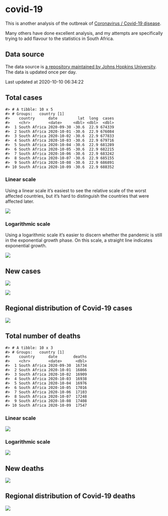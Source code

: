 
<!-- README.md is generated from README.Rmd. Please edit that file -->

covid-19
========

<!-- badges: start -->
<!-- badges: end -->

This is another analysis of the outbreak of [Coronavirus / Covid-19
disease](https://en.wikipedia.org/wiki/Coronavirus_disease_2019).

Many others have done excellent analysis, and my attempts are
specifically trying to add flavour to the statistics in South Africa.

Data source
-----------

The data source is [a repository maintained by Johns Hopkins
University](https://github.com/CSSEGISandData/COVID-19). The data is
updated once per day.

Last updated at 2020-10-10 06:34:22

Total cases
-----------

    #> # A tibble: 10 x 5
    #> # Groups:   country [1]
    #>    country      date         lat  long  cases
    #>    <chr>        <date>     <dbl> <dbl>  <dbl>
    #>  1 South Africa 2020-09-30 -30.6  22.9 674339
    #>  2 South Africa 2020-10-01 -30.6  22.9 676084
    #>  3 South Africa 2020-10-02 -30.6  22.9 677833
    #>  4 South Africa 2020-10-03 -30.6  22.9 679716
    #>  5 South Africa 2020-10-04 -30.6  22.9 681289
    #>  6 South Africa 2020-10-05 -30.6  22.9 682215
    #>  7 South Africa 2020-10-06 -30.6  22.9 683242
    #>  8 South Africa 2020-10-07 -30.6  22.9 685155
    #>  9 South Africa 2020-10-08 -30.6  22.9 686891
    #> 10 South Africa 2020-10-09 -30.6  22.9 688352

### Linear scale

Using a linear scale it’s easiest to see the relative scale of the worst
affected countries, but it’s hard to distinguish the countries that were
affected later.

![](README_files/figure-gfm/unnamed-chunk-3-1.png)<!-- -->

### Logarithmic scale

Using a logarithmic scale it’s easier to discern whether the pandemic is
still in the exponential growth phase. On this scale, a straight line
indicates exponential growth.

![](README_files/figure-gfm/unnamed-chunk-4-1.png)<!-- -->

New cases
---------

![](README_files/figure-gfm/new-cases-1.png)<!-- -->

![](README_files/figure-gfm/new-cases-plot-1.png)<!-- -->

Regional distribution of Covid-19 cases
---------------------------------------

![](README_files/figure-gfm/unnamed-chunk-5-1.png)<!-- -->

Total number of deaths
----------------------

    #> # A tibble: 10 x 3
    #> # Groups:   country [1]
    #>    country      date       deaths
    #>    <chr>        <date>      <dbl>
    #>  1 South Africa 2020-09-30  16734
    #>  2 South Africa 2020-10-01  16866
    #>  3 South Africa 2020-10-02  16909
    #>  4 South Africa 2020-10-03  16938
    #>  5 South Africa 2020-10-04  16976
    #>  6 South Africa 2020-10-05  17016
    #>  7 South Africa 2020-10-06  17103
    #>  8 South Africa 2020-10-07  17248
    #>  9 South Africa 2020-10-08  17408
    #> 10 South Africa 2020-10-09  17547

### Linear scale

![](README_files/figure-gfm/unnamed-chunk-10-1.png)<!-- -->

### Logarithmic scale

![](README_files/figure-gfm/unnamed-chunk-11-1.png)<!-- -->

New deaths
----------

![](README_files/figure-gfm/unnamed-chunk-12-1.png)<!-- -->

Regional distribution of Covid-19 deaths
----------------------------------------

![](README_files/figure-gfm/unnamed-chunk-13-1.png)<!-- -->
